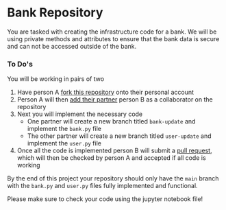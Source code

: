 # Bank Repository

You are tasked with creating the infrastructure code for a bank. We will be using private methods and attributes to ensure that the bank data is secure and can not be accessed outside of the bank. 

### To Do's

You will be working in pairs of two

1. Have person A [fork this repository](https://docs.github.com/en/pull-requests/collaborating-with-pull-requests/working-with-forks/fork-a-repo) onto their personal account
2. Person A will then [add their partner](https://docs.github.com/en/account-and-profile/setting-up-and-managing-your-personal-account-on-github/managing-access-to-your-personal-repositories/inviting-collaborators-to-a-personal-repository) person B as a collaborator on the repository
3. Next you will implement the necessary code
    * One partner will create a new branch titled `bank-update` and implement the `bank.py` file
    * The other partner will create a new branch titled `user-update` and implement the `user.py` file 
4. Once all the code is implemented person B will submit a [pull request](https://docs.github.com/en/pull-requests/collaborating-with-pull-requests/proposing-changes-to-your-work-with-pull-requests/creating-a-pull-request), which will then be checked by person A and accepted if all code is working

By the end of this project your repository should only have the `main` branch with the `bank.py` and `user.py` files fully implemented and functional.

Please make sure to check your code using the jupyter notebook file!
